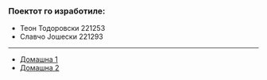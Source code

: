 ### Поектот го изработиле:
- Теон Тодоровски 221253
- Славчо Јошески 221293
---
- [Домашна 1](/Domasna%201)
- [Домашна 2](/Domasna%202)
